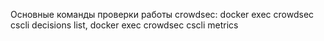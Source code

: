 Основные команды проверки работы crowdsec:
docker exec crowdsec cscli decisions list, 
docker exec crowdsec cscli metrics
